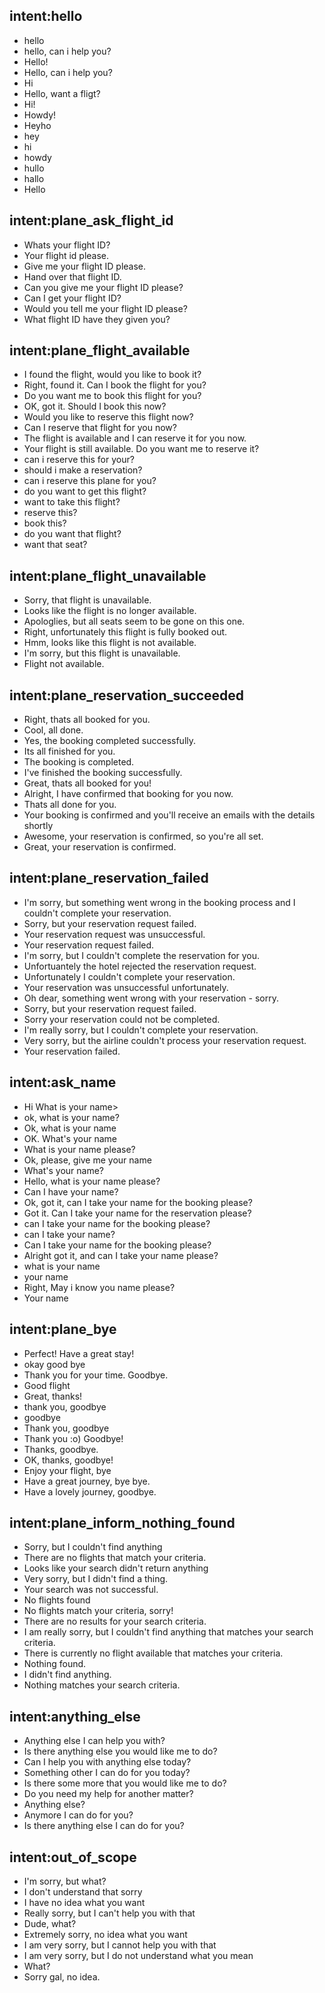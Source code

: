 ## intent:hello
- hello
- hello, can i help you?
- Hello!
- Hello, can i help you?
- Hi
- Hello, want a fligt?
- Hi!
- Howdy!
- Heyho
- hey
- hi
- howdy
- hullo
- hallo
- Hello

## intent:plane_ask_flight_id
- Whats your flight ID?
- Your flight id please.
- Give me your flight ID please.
- Hand over that flight ID.
- Can you give me your flight ID please?
- Can I get your flight ID?
- Would you tell me your flight ID please?
- What flight ID have they given you?

## intent:plane_flight_available
- I found the flight, would you like to book it?
- Right, found it. Can I book the flight for you?
- Do you want me to book this flight for you?
- OK, got it. Should I book this now?
- Would you like to reserve this flight now?
- Can I reserve that flight for you now?
- The flight is available and I can reserve it for you now.
- Your flight is still available. Do you want me to reserve it?
- can i reserve this for your?
- should i make a reservation?
- can i reserve this plane for you?
- do you want to get this flight?
- want to take this flight?
- reserve this?
- book this?
- do you want that flight?
- want that seat?

## intent:plane_flight_unavailable
- Sorry, that flight is unavailable.
- Looks like the flight is no longer available.
- Apologlies, but all seats seem to be gone on this one.
- Right, unfortunately this flight is fully booked out.
- Hmm, looks like this flight is not available.
- I'm sorry, but this flight is unavailable.
- Flight not available.

## intent:plane_reservation_succeeded
- Right, thats all booked for you.
- Cool, all done.
- Yes, the booking completed successfully.
- Its all finished for you.
- The booking is completed.
- I've finished the booking successfully.
- Great, thats all booked for you!
- Alright, I have confirmed that booking for you now.
- Thats all done for you.
- Your booking is confirmed and you'll receive an emails with the details shortly
- Awesome, your reservation is confirmed, so you're all set.
- Great, your reservation is confirmed.

## intent:plane_reservation_failed
- I'm sorry, but something went wrong in the booking process and I couldn't complete your reservation.
- Sorry, but your reservation request failed.
- Your reservation request was unsuccessful.
- Your reservation request failed.
- I'm sorry, but I couldn't complete the reservation for you.
- Unfortuantely the hotel rejected the reservation request.
- Unfortunately I couldn't complete your reservation.
- Your reservation was unsuccessful unfortunately.
- Oh dear, something went wrong with your reservation - sorry.
- Sorry, but your reservation request failed.
- Sorry your reservation could not be completed.
- I'm really sorry, but I couldn't complete your reservation.
- Very sorry, but the airline couldn't process your reservation request.
- Your reservation failed.

## intent:ask_name
- Hi What is your name>
- ok, what is your name?
- Ok, what is your name
- OK. What's your name 
- What is your name please?
- Ok, please, give me your name
- What's your name?
- Hello, what is your name please?
- Can I have your name?
- Ok, got it, can I take your name for the booking please?
- Got it. Can I take your name for the reservation please?
- can I take your name for the booking please?
- can I take your name?
- Can I take your name for the booking please?
- Alright got it, and can I take your name please?
- what is your name
- your name
- Right, May i know you name please?
- Your name

## intent:plane_bye
- Perfect! Have a great stay!
- okay good bye
- Thank you for your time. Goodbye.
- Good flight
- Great, thanks!
- thank you, goodbye
- goodbye
- Thank you, goodbye
- Thank you :o) Goodbye!
- Thanks, goodbye.
- OK, thanks, goodbye!
- Enjoy your flight, bye
- Have a great journey, bye bye.
- Have a lovely journey, goodbye.

## intent:plane_inform_nothing_found
- Sorry, but I couldn't find anything
- There are no flights that match your criteria.
- Looks like your search didn't return anything
- Very sorry, but I didn't find a thing.
- Your search was not successful.
- No flights found
- No flights match your criteria, sorry!
- There are no results for your search criteria.
- I am really sorry, but I couldn't find anything that matches your search criteria.
- There is currently no flight available that matches your criteria.
- Nothing found.
- I didn't find anything.
- Nothing matches your search criteria.

## intent:anything_else
- Anything else I can help you with?
- Is there anything else you would like me to do?
- Can I help you with anything else today?
- Something other I can do for you today?
- Is there some more that you would like me to do?
- Do you need my help for another matter?
- Anything else?
- Anymore I can do for you?
- Is there anything else I can do for you?

## intent:out_of_scope
- I'm sorry, but what?
- I don't understand that sorry
- I have no idea what you want
- Really sorry, but I can't help you with that
- Dude, what?
- Extremely sorry, no idea what you want
- I am very sorry, but I cannot help you with that
- I am very sorry, but I do not understand what you mean
- What?
- Sorry gal, no idea.
